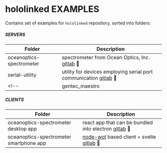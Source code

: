 # hololinked EXAMPLES

Contains set of examples for `hololinked` repository, sorted into folders:

##### SERVERS

| Folder                    | Description |
| --------                  | ----------- |
| oceanoptics-spectrometer | spectrometer from Ocean Optics, Inc. [gitlab](https://gitlab.com/hololinked-examples/oceanoptics-spectrometer) :link: |
| serial-utility            | utility for devices employing serial port communication [gitlab](https://gitlab.com/hololinked-examples/serial-utility) :link: |
<!-- | gentec_maestro            | laser pulse energy meter from Gentec Electro-Optics (https://www.gentec-eo.com/products/maestro) | -->


##### CLIENTS

| Folder                    | Description |
| --------                  | ----------- |
| oceanoptics-spectrometer desktop app | react app that can be bundled into electron [gitlab](https://gitlab.com/desktop-clients/oceanoptics-spectrometer-desktop-app) :link: |
| oceanoptics-spectrometer smartphone app |[node-wot](https://github.com/eclipse-thingweb/node-wot) based client + svelte [gitlab](https://gitlab.com/node-clients/oceanoptics-spectrometer-smartphone-app.git) :link: |

<br/>

<!--- 
    comment: See step by step tutorials for each of the devices here : (will be filled)
    For ReactJS dashboards for each device, see examples here : (will be filled)
--->
